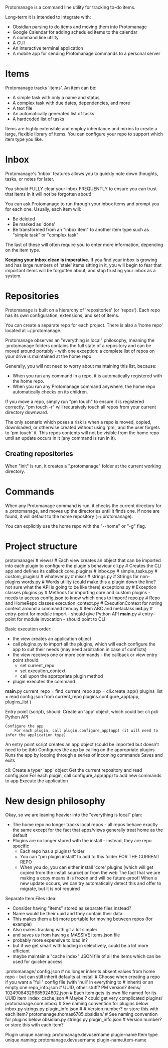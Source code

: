 Protomanage is a command line utility for tracking to-do items.

Long-term it is intended to integrate with:
- Obsidian parsing to do items and moving them into Protomanage
- Google Calendar for adding scheduled items to the calendar
- A command line utility
- A GUI
- An interactive terminal application
- A mobile app for sending Protomanage commands to a personal server

# Items
Protomanage tracks 'items'. An item can be:
- A simple task with only a name and status
- A complex task with due dates, dependencies, and more
- A text file
- An automatically generated list of tasks
- A hardcoded list of tasks

Items are highly extensible and employ inheritance and mixins to create a large, flexible library of items.
You can configure your repo to support which item type you like.

# Inbox
Protomanage's 'inbox' features allows you to quickly note down thoughts, tasks, or notes for later.

You should FULLY clear your inbox FREQUENTLY to ensure you can trust that items in it will not be forgotten about!

You can ask Protomanage to run through your inbox items and prompt you for each one. Usually, each item will:
- Be deleted
- Be marked as 'done'
- Be transformed from an "inbox item" to another item type such as "simple task" or "complex task"

The last of these will often require you to enter more information, depending on the item type.

**Keeping your inbox clean is imperative.** If you find your inbox is growing and has large numbers of 'stale' items sitting in it, you will begin to fear that important items will be forgotten about, and stop trusting your inbox as a system.

# Repositories
Protomanage is built on a hierarchy of 'repositories' (or 'repos'). Each repo has its own configuration, extensions, and set of items.

You can create a separate repo for each project. There is also a 'home repo' located at ~/.protomanage.

Protomanage observes an "everything is local" philosophy, meaning the .protomanage folders contains the full state of a repository and can be moved around portably - with one exception: a complete list of repos on your drive is maintained at the home repo.

Generally, you will not need to worry about maintaining this list, because:
- When you run any command in a repo, it is automatically registered with the home repo.
- When you run any Protomanage command anywhere, the home repo automatically checks on its children.

If you move a repo, simply run "pm touch" to ensure it is registered correctly.
"pm touch -r" will recursively touch all repos from your current directory downward.

The only scenario which poses a risk is when a repo is moved, copied, downloaded, or otherwise created without using 'pm', and the user forgets to 'pm touch' it. This repos contents will not be visible from the home repo until an update occurs in it (any command is run in it).

## Creating repositories
When "init" is run, it creates a ".protomanage" folder at the current working directory.


# Commands
When any Protomanage command is run, it checks the current directory for a .protomanage, and moves up the directories until it finds one. If none are found, it will default to the home repository (~/.protomanage).

You can explicitly use the home repo with the "--home" or "-g" flag.

# Project structure
protomanage/                                   #
    views/                                     # Each view creates an object that can be imported into each plugin to configure the plugin's behaviour
        cli.py                                 # Creates the CLI app and defines its callback
    core_plugins/                              #
        inbox.py                               #
        simple_tasks.py                        #
    custom_plugins/                            #
        whatever.py                            #
    misc/                                      #
        strings.py                             # Strings for non-plugins
        words.py                               # Words utility (could make this a plugin down the line? not sure what the API is going to be like there)
        exceptions.py                          # Exception classes
    plugins.py                                 # Methods for importing core and custom plugins - needs to access config.json to know which ones to import!
    repo.py                                    # Repo and HomeRepo classes
    execution_context.py                       # ExecutionContext for noting context around a command
    item.py                                    # Item ABC and metaclass
    __init__.py                                # entry-point for module import - should give Python API
    __main__.py                                # entry-point for module invocation - should point to CLI

Basic execution order:
- the view creates an application object
- call plugins.py to import all the plugins, which will each configure the app to suit their needs (may need arbitration in case of conflicts)
- the view receives one or more commands - the callback or view entry point should:
    - set current_repo
    - set execution_context
    - call upon the appropriate plugin method
- plugin executes the command

__main__.py
    current_repo = find_current_repo
    app = cli.create_app()
    plugins_list = read config.json from current_repo
    plugins.configure_app(app, plugins_list )

Entry point (script), should:
    Create an 'app' object, which could be:
        cli
        pcli
        Python API
    
    Configure the app
        For each plugin, call plugin.configure_app(app) (it will need to infer the application type)

An entry point script creates an app object (could be imported but doesn't need to be tbh)
Configures the app by calling on the appropriate plugins
Runs the app by looping through a series of incoming commands
Saves and exits

cli:
    Create a typer 'app' object
    Get the current repository and read config.json
    For each plugin, call configure_app(app) to add new commands to app
    Execute the application

# New design philosophy
Okay, so we are leaning heavier into the "everything is local" plan:
- The home repo no longer tracks local repos - all repos behave exactly the same except for the fact that apps/views generally treat home as the default
- Plugins are no longer stored with the install - instead, they are repo specific
    - Each repo has a plugins/ folder
    - You can "pm plugin install" to add to this folder FOR THE CURRENT REPO
    - When you do, you can either install 'core' plugins (which will get copied from the install source) or from the web
        The fact that we are making a copy means it is frozen and will be future-proof!
        When a new update occurs, we can try automatically detect this and offer to migrate, but it is not required


Separate Item Files Idea:
- Consider having "items" stored as separate files instead?
- Name would be their uuid and they contain their data
- This makes them a bit more portable for moving between repos (for example)
- Also makes tracking with git a lot simpler
- and saves us from having a MASSIVE items.json file
- probably more expensive to load in?
- but if we get smart with loading in selectively, could be a lot more efficient
- maybe maintain a "cache index" JSON file of all the items which can be used for quicker access

.protomanage/
    config.json                          # no longer inherits absent values from home repo - but can still inherit defaults at install
                                         # Choose when creating a repo if you want a "full" config file (with 'null' in everything to
                                         # inherit) or an empty one
    repo_info.json                       # UUID, other stuff? PM version?
    items/
        10249084329685924802.json        # Each item gets its own file named for its UUID
        item_index_cache.json            # Maybe ? could get very complicated
    plugins/
        protomanage.core.inbox/          # See naming convention for plugins below
            inbox.py
            strings.py
            plugin_info.json             # # Version number? or store this with each item?
        protomanage.thomas6785.obsidian/ # See naming convention for plugins below
            obsidian.py
            strings.py
            plugin_info.json             # Version number? or store this with each item?

Plugin unique naming:
    protomanage.devusername.plugin-name
Item type unique naming:
    protomanage.devusername.plugin-name.item-name
